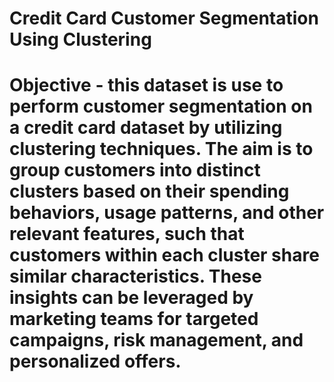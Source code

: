 # Credit Card Customer Segmentation Using Clustering
# Objective - this dataset is use to perform customer segmentation on a credit card dataset by utilizing clustering techniques. The aim is to group customers into distinct clusters based on their spending behaviors, usage patterns, and other relevant features, such that customers within each cluster share similar characteristics. These insights can be leveraged by marketing teams for targeted campaigns, risk management, and personalized offers.
